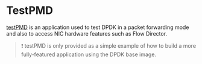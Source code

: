 # TestPMD

[testPMD](https://doc.dpdk.org/guides/testpmd_app_ug/) is an application used to test DPDK in a packet forwarding mode and also to access NIC hardware features such as Flow Director. 

> :exclamation: testPMD is only provided as a simple example of how to build a more fully-featured application using the DPDK base image.
